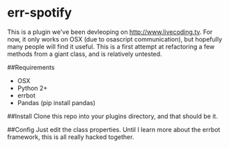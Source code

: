 # err-spotify

This is a plugin we've been devleoping on http://www.livecoding.tv.  For now, it only works on OSX (due to osascript communication), but hopefully many people will find it useful.  This is a first attempt at refactoring a few methods from a giant class, and is relatively untested.

##Requirements
* OSX
* Python 2+
* errbot
* Pandas (pip install pandas)

##Install
Clone this repo into your plugins directory, and that should be it.

##Config
Just edit the class properties.  Until I learn more about the errbot framework, this is all really hacked together.

